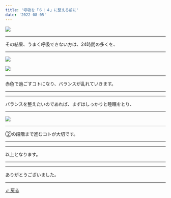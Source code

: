 ```yaml
---
title: '呼吸を「６：４」に整える前に'
date: '2022-08-05'
---
```


![](/images/001.jpg)
***
その結果、うまく呼吸できない方は、24時間の多くを、
***
![](/images/005.jpg)

![](/images/005_.jpg)
***
赤色で過ごすコトになり、バランスが乱れていきます。
***
***
バランスを整えたいのであれば、まずはしっかりと睡眠をとり、
***
![](/images/003_.jpg)
***
②の段階まで進むコトが大切です。
***
***
以上となります。
***
***
ありがとうございました。
***
[ ↲ 戻る ](https://01234567890.thebase.in/about)

